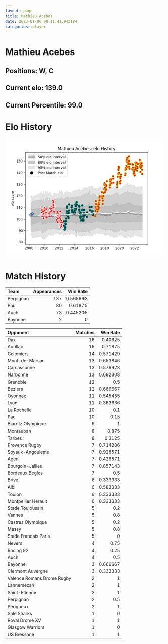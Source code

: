```yaml
---  
layout: page  
title: Mathieu Acebes  
date: 2023-01-06 00:11:41.943184  
categories: player  
---
```

# Mathieu Acebes

## Positions: W, C

## Current elo: 139.0

## Current Percentile: 99.0

# Elo History


![elo history](history_MathieuAcebes.png)
# Match History


| Team      |   Appearances |   Win Rate |
|:----------|--------------:|-----------:|
| Perpignan |           137 |   0.565693 |
| Pau       |            80 |   0.61875  |
| Auch      |            73 |   0.445205 |
| Bayonne   |             2 |   0        |

| Opponent                   |   Matches |   Win Rate |
|:---------------------------|----------:|-----------:|
| Dax                        |        16 |   0.40625  |
| Aurillac                   |        16 |   0.71875  |
| Colomiers                  |        14 |   0.571429 |
| Mont-de-Marsan             |        13 |   0.653846 |
| Carcassonne                |        13 |   0.576923 |
| Narbonne                   |        13 |   0.692308 |
| Grenoble                   |        12 |   0.5      |
| Beziers                    |        12 |   0.666667 |
| Oyonnax                    |        11 |   0.545455 |
| Lyon                       |        11 |   0.363636 |
| La Rochelle                |        10 |   0.1      |
| Pau                        |        10 |   0.15     |
| Biarritz Olympique         |         9 |   1        |
| Montauban                  |         8 |   0.875    |
| Tarbes                     |         8 |   0.3125   |
| Provence Rugby             |         7 |   0.714286 |
| Soyaux-Angouleme           |         7 |   0.928571 |
| Agen                       |         7 |   0.428571 |
| Bourgoin-Jallieu           |         7 |   0.857143 |
| Bordeaux Begles            |         7 |   0.5      |
| Brive                      |         6 |   0.333333 |
| Albi                       |         6 |   0.583333 |
| Toulon                     |         6 |   0.333333 |
| Montpellier Herault        |         6 |   0.333333 |
| Stade Toulousain           |         5 |   0.2      |
| Vannes                     |         5 |   0.8      |
| Castres Olympique          |         5 |   0.2      |
| Massy                      |         5 |   0.8      |
| Stade Francais Paris       |         5 |   0        |
| Nevers                     |         4 |   0.75     |
| Racing 92                  |         4 |   0.25     |
| Auch                       |         4 |   0.5      |
| Bayonne                    |         3 |   0.666667 |
| Clermont Auvergne          |         3 |   0.333333 |
| Valence Romans Drome Rugby |         2 |   1        |
| Lannemezan                 |         2 |   1        |
| Saint-Etienne              |         2 |   1        |
| Perpignan                  |         2 |   0.5      |
| Périgueux                  |         2 |   1        |
| Sale Sharks                |         1 |   0        |
| Roval Drome XV             |         1 |   1        |
| Glasgow Warriors           |         1 |   0        |
| US Bressane                |         1 |   1        |